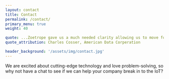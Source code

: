 ```yaml
---
layout: contact
title: Contact
permalink: /contact/
primary_menu: true
weight: 40

quote: ...Zoetrope gave us a much needed clarity allowing us to move forward with further confidence in our value proposition from both business and technical standpoints...
quote_attribution: Charles Cosser, American Data Corperation

header_background: '/assets/img/contact.jpg'
---
```


We are excited about cutting-edge technology and love problem-solving, so why not have a chat to see if we can help your company break in to the IoT?

